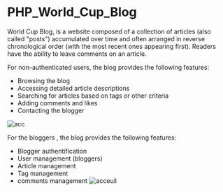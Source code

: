 # PHP_World_Cup_Blog
World Cup Blog, is a website composed of a collection of articles (also called "posts") accumulated over time and often arranged in reverse chronological order (with the most recent ones appearing first). Readers have the ability to leave comments on an article. 

For non-authenticated users, the blog provides the following features:
- Browsing the blog
- Accessing detailed article descriptions
- Searching for articles based on tags or other criteria
- Adding comments and likes
- Contacting the blogger

![acc](https://github.com/Bouchnak-Maher/PHP_World_Cup_Blog/assets/94197705/1fb8143a-a171-4e01-b9fd-e57c466ac44f)

For the bloggers , the blog provides the following features:
- Blogger authentification 
- User management (bloggers)
- Article management
- Tag management
- comments management
![acceuil](https://github.com/Bouchnak-Maher/PHP_World_Cup_Blog/assets/94197705/97737ef5-d4a0-4641-aa66-1d0f71166fb6)



